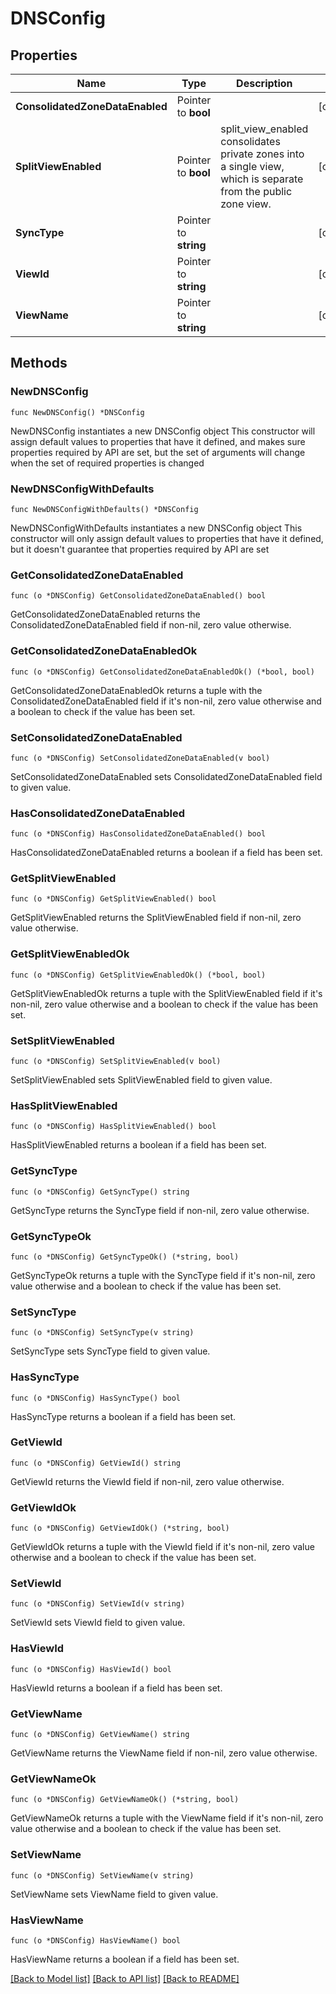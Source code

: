 # DNSConfig

## Properties

Name | Type | Description | Notes
------------ | ------------- | ------------- | -------------
**ConsolidatedZoneDataEnabled** | Pointer to **bool** |  | [optional] 
**SplitViewEnabled** | Pointer to **bool** | split_view_enabled consolidates private zones into a single view, which is separate from the public zone view. | [optional] 
**SyncType** | Pointer to **string** |  | [optional] 
**ViewId** | Pointer to **string** |  | [optional] 
**ViewName** | Pointer to **string** |  | [optional] 

## Methods

### NewDNSConfig

`func NewDNSConfig() *DNSConfig`

NewDNSConfig instantiates a new DNSConfig object
This constructor will assign default values to properties that have it defined,
and makes sure properties required by API are set, but the set of arguments
will change when the set of required properties is changed

### NewDNSConfigWithDefaults

`func NewDNSConfigWithDefaults() *DNSConfig`

NewDNSConfigWithDefaults instantiates a new DNSConfig object
This constructor will only assign default values to properties that have it defined,
but it doesn't guarantee that properties required by API are set

### GetConsolidatedZoneDataEnabled

`func (o *DNSConfig) GetConsolidatedZoneDataEnabled() bool`

GetConsolidatedZoneDataEnabled returns the ConsolidatedZoneDataEnabled field if non-nil, zero value otherwise.

### GetConsolidatedZoneDataEnabledOk

`func (o *DNSConfig) GetConsolidatedZoneDataEnabledOk() (*bool, bool)`

GetConsolidatedZoneDataEnabledOk returns a tuple with the ConsolidatedZoneDataEnabled field if it's non-nil, zero value otherwise
and a boolean to check if the value has been set.

### SetConsolidatedZoneDataEnabled

`func (o *DNSConfig) SetConsolidatedZoneDataEnabled(v bool)`

SetConsolidatedZoneDataEnabled sets ConsolidatedZoneDataEnabled field to given value.

### HasConsolidatedZoneDataEnabled

`func (o *DNSConfig) HasConsolidatedZoneDataEnabled() bool`

HasConsolidatedZoneDataEnabled returns a boolean if a field has been set.

### GetSplitViewEnabled

`func (o *DNSConfig) GetSplitViewEnabled() bool`

GetSplitViewEnabled returns the SplitViewEnabled field if non-nil, zero value otherwise.

### GetSplitViewEnabledOk

`func (o *DNSConfig) GetSplitViewEnabledOk() (*bool, bool)`

GetSplitViewEnabledOk returns a tuple with the SplitViewEnabled field if it's non-nil, zero value otherwise
and a boolean to check if the value has been set.

### SetSplitViewEnabled

`func (o *DNSConfig) SetSplitViewEnabled(v bool)`

SetSplitViewEnabled sets SplitViewEnabled field to given value.

### HasSplitViewEnabled

`func (o *DNSConfig) HasSplitViewEnabled() bool`

HasSplitViewEnabled returns a boolean if a field has been set.

### GetSyncType

`func (o *DNSConfig) GetSyncType() string`

GetSyncType returns the SyncType field if non-nil, zero value otherwise.

### GetSyncTypeOk

`func (o *DNSConfig) GetSyncTypeOk() (*string, bool)`

GetSyncTypeOk returns a tuple with the SyncType field if it's non-nil, zero value otherwise
and a boolean to check if the value has been set.

### SetSyncType

`func (o *DNSConfig) SetSyncType(v string)`

SetSyncType sets SyncType field to given value.

### HasSyncType

`func (o *DNSConfig) HasSyncType() bool`

HasSyncType returns a boolean if a field has been set.

### GetViewId

`func (o *DNSConfig) GetViewId() string`

GetViewId returns the ViewId field if non-nil, zero value otherwise.

### GetViewIdOk

`func (o *DNSConfig) GetViewIdOk() (*string, bool)`

GetViewIdOk returns a tuple with the ViewId field if it's non-nil, zero value otherwise
and a boolean to check if the value has been set.

### SetViewId

`func (o *DNSConfig) SetViewId(v string)`

SetViewId sets ViewId field to given value.

### HasViewId

`func (o *DNSConfig) HasViewId() bool`

HasViewId returns a boolean if a field has been set.

### GetViewName

`func (o *DNSConfig) GetViewName() string`

GetViewName returns the ViewName field if non-nil, zero value otherwise.

### GetViewNameOk

`func (o *DNSConfig) GetViewNameOk() (*string, bool)`

GetViewNameOk returns a tuple with the ViewName field if it's non-nil, zero value otherwise
and a boolean to check if the value has been set.

### SetViewName

`func (o *DNSConfig) SetViewName(v string)`

SetViewName sets ViewName field to given value.

### HasViewName

`func (o *DNSConfig) HasViewName() bool`

HasViewName returns a boolean if a field has been set.


[[Back to Model list]](../README.md#documentation-for-models) [[Back to API list]](../README.md#documentation-for-api-endpoints) [[Back to README]](../README.md)


